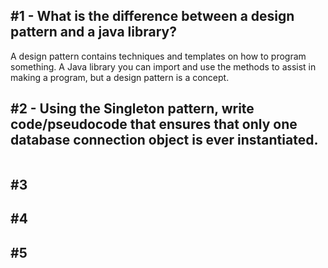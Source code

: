 ## #1 - What is the difference between a design pattern and a java library?
A design pattern contains techniques and templates on how to program something. A Java library you can import and use the methods to assist in making a program, but a design pattern is a concept.
## #2 - Using the Singleton pattern, write code/pseudocode that ensures that only one database connection object is ever instantiated.
```Java

```
## #3

## #4

## #5
